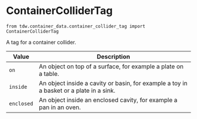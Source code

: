 # ContainerColliderTag

`from tdw.container_data.container_collider_tag import ContainerColliderTag`

A tag for a container collider.

| Value | Description |
| --- | --- |
| `on` | An object on top of a surface, for example a plate on a table. |
| `inside` | An object inside a cavity or basin, for example a toy in a basket or a plate in a sink. |
| `enclosed` | An object inside an enclosed cavity, for example a pan in an oven. |
